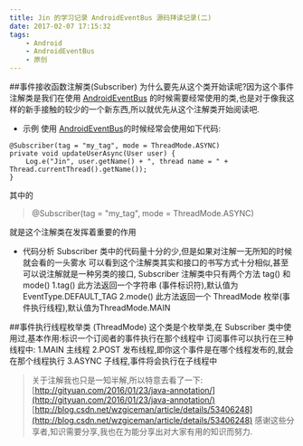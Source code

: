 ```yaml
---
title: Jin 的学习记录 AndroidEventBus 源码拜读记录(二)
date: 2017-02-07 17:15:32
tags:
    - Android
    - AndroidEventBus
    - 原创
---
```

##事件接收函数注解类(Subscriber)
为什么要先从这个类开始读呢?因为这个事件注解类是我们在使用 [AndroidEventBus](https://github.com/hehonghui/AndroidEventBus) 的时候需要经常使用的类,也是对于像我这样的新手接触的较少的一个新东西,所以就优先从这个注解类开始阅读吧.
- 示例
使用 [AndroidEventBus](https://github.com/hehonghui/AndroidEventBus)的时候经常会使用如下代码:
```
@Subscriber(tag = "my_tag", mode = ThreadMode.ASYNC)
private void updateUserAsync(User user) {   
    Log.e("Jin", user.getName() + ", thread name = " + Thread.currentThread().getName());
}
```
其中的
>@Subscriber(tag = "my_tag", mode = ThreadMode.ASYNC)

就是这个注解类在发挥着重要的作用
- 代码分析
Subscriber 类中的代码量十分的少,但是如果对注解一无所知的时候就会看的一头雾水
可以看到这个注解类其实和接口的书写方式十分相似,甚至可以说注解就是一种另类的接口, Subscriber 注解类中只有两个方法 tag() 和 mode() 
1.tag() 此方法返回一个字符串 (事件标识符),默认值为 EventType.DEFAULT_TAG
2.mode()  此方法返回一个 ThreadMode 枚举(事件执行线程),默认值为ThreadMode.MAIN

##事件执行线程枚举类 (ThreadMode)
这个类是个枚举类,在 Subscriber 类中使用过,基本作用:标识一个订阅者的事件执行在那个线程中
订阅事件可以执行在三种线程中:
1.MAIN 主线程
2.POST 发布线程,即你这个事件是在哪个线程发布的,就会在那个线程执行
3.ASYNC 子线程,事件将会执行在子线程中

> 关于注解我也只是一知半解,所以特意去看了一下:
[http://gityuan.com/2016/01/23/java-annotation/](http://gityuan.com/2016/01/23/java-annotation/) 
[http://blog.csdn.net/wzgiceman/article/details/53406248](http://blog.csdn.net/wzgiceman/article/details/53406248)
感谢这些分享者,知识需要分享,我也在为能分享出对大家有用的知识而努力.